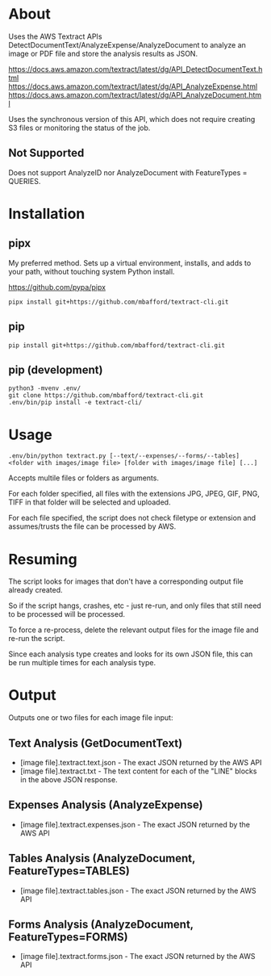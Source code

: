 # About

Uses the AWS Textract APIs DetectDocumentText/AnalyzeExpense/AnalyzeDocument to analyze an image or PDF file and store the analysis results as JSON.

https://docs.aws.amazon.com/textract/latest/dg/API_DetectDocumentText.html
https://docs.aws.amazon.com/textract/latest/dg/API_AnalyzeExpense.html
https://docs.aws.amazon.com/textract/latest/dg/API_AnalyzeDocument.html

Uses the synchronous version of this API, which does not require creating S3 files or monitoring the status of the job.

## Not Supported

Does not support AnalyzeID nor AnalyzeDocument with FeatureTypes = QUERIES.

# Installation

## pipx

My preferred method. Sets up a virtual environment, installs, and adds to your path, without touching system Python install.

https://github.com/pypa/pipx

```
pipx install git+https://github.com/mbafford/textract-cli.git
```

## pip

```
pip install git+https://github.com/mbafford/textract-cli.git
```

## pip (development)

```
python3 -mvenv .env/
git clone https://github.com/mbafford/textract-cli.git
.env/bin/pip install -e textract-cli/
```

# Usage

```
.env/bin/python textract.py [--text/--expenses/--forms/--tables] <folder with images/image file> [folder with images/image file] [...]
```

Accepts multile files or folders as arguments.

For each folder specified, all files with the extensions JPG, JPEG, GIF, PNG, TIFF in that folder will be selected and uploaded.

For each file specified, the script does not check filetype or extension and assumes/trusts the file can be processed by AWS.

# Resuming

The script looks for images that don't have a corresponding output file already created. 

So if the script hangs, crashes, etc - just re-run, and only files that still need to be processed will be processed.

To force a re-process, delete the relevant output files for the image file and re-run the script.

Since each analysis type creates and looks for its own JSON file, this can be run multiple times for each analysis type.

# Output

Outputs one or two files for each image file input:

## Text Analysis (GetDocumentText)
- [image file].textract.text.json - The exact JSON returned by the AWS API 
- [image file].textract.txt       - The text content for each of the "LINE" blocks in the above JSON response.

## Expenses Analysis (AnalyzeExpense)
- [image file].textract.expenses.json - The exact JSON returned by the AWS API 

## Tables Analysis (AnalyzeDocument, FeatureTypes=TABLES)
- [image file].textract.tables.json - The exact JSON returned by the AWS API 

## Forms Analysis (AnalyzeDocument, FeatureTypes=FORMS)
- [image file].textract.forms.json - The exact JSON returned by the AWS API 
 
